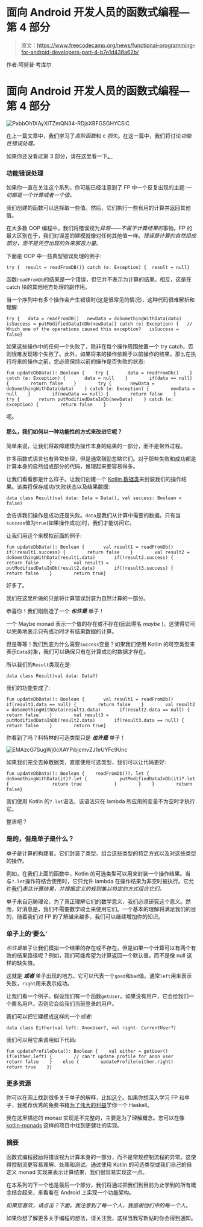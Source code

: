 # 面向 Android 开发人员的函数式编程—第 4 部分

> 原文：<https://www.freecodecamp.org/news/functional-programming-for-android-developers-part-4-b7e1d436a62b/>

作者:阿努普·考库尔

# 面向 Android 开发人员的函数式编程—第 4 部分

![PxbbOh1XAyXlTZmQN34-RDjsXBFGSGHYCSlC](img/32eb92da9bf567aa6a4ac8365a1455dd.png)

在上一篇文章中，我们学习了*高阶函数*和 c *损失*。在这一篇中，我们将讨论*功能性错误处理。*

如果你还没看过第 3 部分，请在这里看一下[。](https://medium.freecodecamp.org/functional-programming-for-android-developers-part-3-f9e521e96788)

### 功能错误处理

如果你一直在关注这个系列，你可能已经注意到了 FP 中一个反复出现的主题:*一切都是一个计算或者一个值。*

我们创建的函数可以选择取一些值。然后，它们执行一些有用的计算并返回其他值。

在大多数 OOP 编程中，我们将错误视为*异常——不属于计算结果的*事物。FP 的最大区别在于，我们对误差的建模就像对任何其他值一样。*错误是计算的自然组成部分，而不是凭空出现的外来邪恶力量。*

下面是 OOP 中一些典型错误处理的例子:

```
try {  result = readFromDB()} catch (e: Exception) {  result = null}
```

函数`readFromDb`的结果是一个错误，但它并不表示为计算的结果。相反，这是在 catch 块的其他地方处理的副作用。

当一个序列中有多个操作会产生错误时(这是很常见的情况)，这种代码很难解析和理解:

```
try {   data = readFromDB()   newData = doSomethingWithData(data)   isSuccess = putModifiedDataInDb(newData)} catch (e: Exception) {   // Which one of the operations caused this exception?   isSuccess = false}
```

如果这些操作中的任何一个失败了，除非在每个操作周围放置一个 try catch，否则很难发现哪个失败了。此外，如果将来的操作依赖于以前操作的结果，那么在执行将来的操作之前，您必须保持以前的操作是否失败的状态:

```
fun updateDbData(): Boolean {    try {       data = readFromDb()    } catch (e: Exception) {       data = null    }        if(data == null) {        return false    }        try {       newData = doSomethingWithData(data)    } catch (e: Exception) {        newData = null    }        if(newData == null) {        return false    }        try {       return putModifiedDataInDb(newData)    } catch (e: Exception) {        return false    }     }
```

呃。

#### 那么，我们如何以一种功能性的方式来改进它呢？

简单来说，让我们将故障建模为操作本身的结果的一部分，而不是带外过程。

许多函数式语言也有异常处理，但是通常鼓励忽略它们。对于那些失败和成功都是计算本身的自然组成部分的代码，推理起来要容易得多。

让我们看看那是什么样子。让我们创建一个 [Kotlin 数据类](https://kotlinlang.org/docs/reference/data-classes.html)来封装我们的操作结果。该类将保存成功/失败状态以及结果数据:

```
data class Result(val data: Data = Data(), val success: Boolean = false)
```

会告诉我们操作是成功还是失败。`data`是我们从计算中需要的数据。只有当`success`值为`true`(如果操作成功)时，我们才能访问它。

让我们用这个来模拟前面的例子:

```
fun updateDbData(): Boolean {       val result1 = readFromDb()       if(!result1.success) {        return false    }        val result2 = doSomethingWithData(result1.data)       if(!result2.success) {        return false    }        val result3 = putModifiedDataInDb(result2.data)       if(!result3.success) {        return false    }        return true}
```

好多了。

我们在这里所做的只是将计算错误封装为自然计算的一部分。

恭喜你！我们刚刚造了一个 ***也许是*** 单子！

一个 Maybe monad 表示一个值的存在或不存在(因此得名 *maybe* )，这使得它可以完美地表示只有成功时才有结果数据的计算。

但是等等！我们到底为什么需要`success`变量？如果我们使用 Kotlin 的可空类型来表示`Data`对象，我们可以确保只有在计算成功时数据才存在。

所以我们的`Result`类现在是:

```
data class Result(val data: Data?)
```

我们的功能变成了:

```
fun updateDbData(): Boolean {       val result1 = readFromDb()       if(result1.data == null) {        return false    }        val result2 = doSomethingWithData(result1.data)       if(result2.data == null) {        return false    }        val result3 = putModifiedDataInDb(result2.data)       if(result3.data == null) {        return false    }        return true}
```

你看到了吗？科特林的可选类型只是 ***也许是*** 单子！

![EMAzcG7SugWj0cXAYPibjcmvZJ1eUYFc9Unc](img/f6a761174c73a8750b6c84cbf78ef24a.png)

如果我们完全去掉数据类，直接使用可选类型，我们可以让代码更好:

```
fun updateDbData(): Boolean {    readFromDb()?. let {        doSomethingWithData(it)?.let {            putModifiedDataInDb(it)?.let {                return true            }        }    }        return false}
```

我们使用 Kotlin 的`?.let`语法，该语法只在 lambda 所应用的变量不为空时才执行它。

整洁吧？

### 是的，但是单子是什么？

单子是计算的构建者。它们封装了类型、组合这些类型的特定方式以及对这些类型的操作。

例如，在我们上面的函数中，Kotlin 的可选类型可以用来封装一个操作结果。当与`?.let`操作符结合使用时，它只允许 lambda 在操作结果为非空时被执行。它允许我们*表达计算结果，并根据定义的规则集以特定的方式组合它们。*

单子来自范畴理论，为了真正理解它们的数学意义，我们必须研究这个意义。然而，好消息是，我们不需要数学硕士来使用它们。一个基本的理解将满足我们的目的，随着我们对 FP 的了解越来越多，我们可以继续增加你的知识。

### 单子上的‘要么’

*也许是*单子让我们模拟一个结果的存在或不存在。但是如果一个计算可以有两个有效的结果路径呢？例如，我们可能希望为计算返回一个默认值，而不是像 null 这样的缺失值。

这就是 ***或者*** 单子出现的地方。它可以代表一个`good`和`bad`值。通常`left`用来表示失败，`right`用来表示成功。

让我们看一个例子。假设我们有一个函数`getUser`。如果没有用户，它会给我们一个匿名用户。否则它会给我们当前登录的用户。

我们可以把它建模成这样的一个*或者*:

```
data class Either(val left: AnonUser?, val right: CurrentUser?)
```

我们可以用它来调用如下代码:

```
fun updateProfileData(): Boolean {    val either = getUser()        if(either.left) {        // can't update profile for anon user        return false    }    else {        updateProfile(either.right)        return true    }}
```

### 更多资源

你可以在网上找到很多关于单子的解释，比如[这个](http://blog.jorgenschaefer.de/2013/01/monads-for-normal-programmers.html)。如果你想深入学习 FP 和单子，我推荐优秀的免费书籍[为了伟大的利益](http://learnyouahaskell.com/chapters)学你一个 Haskell。

我在这里描述的 monad 实现是不完整的，主要是为了理解概念。您可以在像 [kotlin-monads](https://github.com/h0tk3y/kotlin-monads) 这样的项目中找到更健壮的实现。

### 摘要

函数式编程鼓励将错误视为计算本身的一部分，而不是常规控制流程的异常。这使得控制流更容易理解、处理和测试。通过使用 Kotlin 的可选类型或我们自己的自定义 monad 实现来表示计算结果，我们很容易实现这一点。

在本系列的下一个也是最后一个部分，我们将通过把我们到目前为止学到的所有概念结合起来，来看看在 Android 上实现一个功能架构。

*如果您喜欢，请点击？下面。我注意到了每一个人，我感谢他们中的每一个人。*

如果你想了解更多关于编程的想法，请关注我，这样当我写新帖时你会得到通知。
